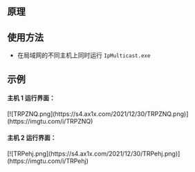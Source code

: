 ## 原理


## 使用方法

+ 在局域网的不同主机上同时运行 `IpMulticast.exe` 

## 示例

<h4>主机 1 运行界面：</h4>
[![TRPZNQ.png](https://s4.ax1x.com/2021/12/30/TRPZNQ.png)](https://imgtu.com/i/TRPZNQ)

<h4>主机 2 运行界面：</h4>
[![TRPehj.png](https://s4.ax1x.com/2021/12/30/TRPehj.png)](https://imgtu.com/i/TRPehj)
